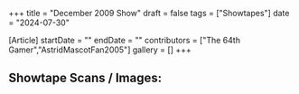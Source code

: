 +++
title = "December 2009 Show"
draft = false
tags = ["Showtapes"]
date = "2024-07-30"

[Article]
startDate = ""
endDate = ""
contributors = ["The 64th Gamer","AstridMascotFan2005"]
gallery = []
+++


<h2>Showtape Scans / Images:</h2>
